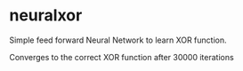 # neuralxor
Simple feed forward Neural Network to learn XOR function.


Converges to the correct XOR function after 30000 iterations
